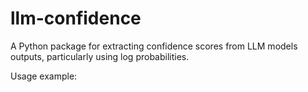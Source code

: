 # llm-confidence
A Python package for extracting confidence scores from LLM models outputs, particularly using log probabilities.

Usage example:
